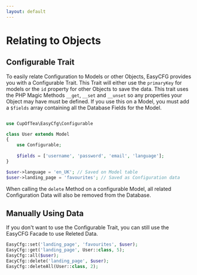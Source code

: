```yaml
---
layout: default
---
```


# Relating to Objects
<!-- [[TOC]] -->

## Configurable Trait

To easily relate Configuration to Models or other Objects, EasyCFG provides you with a Configurable Trait. This Trait will either use the `primaryKey` for models or the `id` property for other Objects to save the data. This trait uses the PHP Magic Methods `__get`, `__set` and `__unset` so any properties your Object may have must be defined. If you use this on a Model, you must add a `$fields` array containing all the Database Fields for the Model.

```php

use CupOfTea\EasyCfg\Configurable

class User extends Model
{
    use Configurable;
    
    $fields = ['username', 'password', 'email', 'language'];
}

$user->language = 'en_UK'; // Saved on Model table
$user->landing_page = 'favourites'; // Saved as Configuration data
```

When calling the `delete` Method on a configurable Model, all related Configuration Data will also be removed from the Database.

## Manually Using Data

If you don't want to use the Configurable Trait, you can still use the EasyCFG Facade to use Releted Data.

```php
EasyCfg::set('landing_page', 'favourites', $user);
EasyCfg::get('landing_page', User::class, 5);
EasyCfg::all($user);
EacyCfg::delete('landing_page', $user);
EasyCfg::deleteAll(User::class, 2);
```